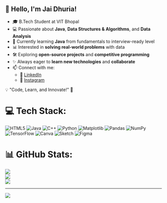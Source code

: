 ## 👋 Hello, I'm Jai Dhuria!  

- 🎓 B.Tech Student at VIT Bhopal <br/>
- 💻 Passionate about **Java**, **Data Structures & Algorithms**, and **Data Analysis**  <br/>
- 🚀 Currently learning **Java** from fundamentals to interview-ready level  <br/>
- 📊 Interested in **solving real-world problems** with data  <br/>
- 🛠️ Exploring **open-source projects** and **competitive programming**  <br/>
- ✨ Always eager to **learn new technologies** and **collaborate** <br/> 
- 📫 Connect with me:  <br/>
  - 🔗 [LinkedIn](www.linkedin.com/in/jai-dhuria-aa0ab1311)  
  - 📸 [Instagram](https://www.instagram.com/jaidhuria07/)  

💡 "Code, Learn, and Innovate!" 🚀  <br/>

# 💻 Tech Stack:
![HTML5](https://img.shields.io/badge/html5-%23E34F26.svg?style=for-the-badge&logo=html5&logoColor=white) ![Java](https://img.shields.io/badge/java-%23ED8B00.svg?style=for-the-badge&logo=openjdk&logoColor=white) ![C++](https://img.shields.io/badge/c++-%2300599C.svg?style=for-the-badge&logo=c%2B%2B&logoColor=white) ![Python](https://img.shields.io/badge/python-3670A0?style=for-the-badge&logo=python&logoColor=ffdd54) ![Matplotlib](https://img.shields.io/badge/Matplotlib-%23ffffff.svg?style=for-the-badge&logo=Matplotlib&logoColor=black) ![Pandas](https://img.shields.io/badge/pandas-%23150458.svg?style=for-the-badge&logo=pandas&logoColor=white) ![NumPy](https://img.shields.io/badge/numpy-%23013243.svg?style=for-the-badge&logo=numpy&logoColor=white) ![TensorFlow](https://img.shields.io/badge/TensorFlow-%23FF6F00.svg?style=for-the-badge&logo=TensorFlow&logoColor=white) ![Canva](https://img.shields.io/badge/Canva-%2300C4CC.svg?style=for-the-badge&logo=Canva&logoColor=white) ![Sketch](https://img.shields.io/badge/Sketch-FFB387?style=for-the-badge&logo=sketch&logoColor=black) ![Figma](https://img.shields.io/badge/figma-%23F24E1E.svg?style=for-the-badge&logo=figma&logoColor=white)
# 📊 GitHub Stats:
![](https://github-readme-stats.vercel.app/api?username=jaidhuria&theme=merko&hide_border=false&include_all_commits=false&count_private=false)<br/>
![](https://nirzak-streak-stats.vercel.app/?user=jaidhuria&theme=merko&hide_border=false)<br/>
![](https://github-readme-stats.vercel.app/api/top-langs/?username=jaidhuria&theme=merko&hide_border=false&include_all_commits=false&count_private=false&layout=compact)

---
[![](https://visitcount.itsvg.in/api?id=jaidhuria&icon=4&color=2)](https://visitcount.itsvg.in)

<!-- Proudly created with GPRM ( https://gprm.itsvg.in ) -->
